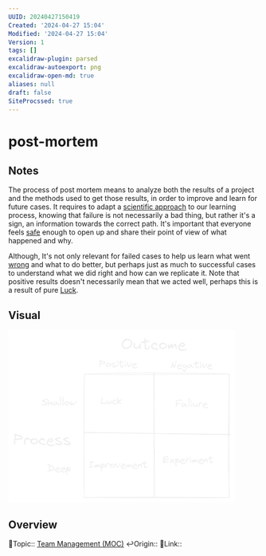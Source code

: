 ```yaml
---
UUID: 20240427150419
Created: '2024-04-27 15:04'
Modified: '2024-04-27 15:04'
Version: 1
tags: []
excalidraw-plugin: parsed
excalidraw-autoexport: png
excalidraw-open-md: true
aliases: null
draft: false
SiteProcssed: true
---
```

# post-mortem

## Notes

The process of post mortem means to analyze both the results of a project and the methods used to get those results, in order to improve and learn for future cases. It requires to adapt a [scientific approach](/notes/scientific-method.md) to our learning process, knowing that failure is not necessarily a bad thing, but rather it's a sign, an information towards the correct path. It's important that everyone feels [safe](/notes/psychological-safety.md) enough to open up and share their point of view of what happened and why.

Although, It's not only relevant for failed cases to help us learn what went [wrong](/notes/failure.md) and what to do better, but perhaps just as much to successful cases to understand what we did right and how can we replicate it. Note that positive results doesn't necessarily mean that we acted well, perhaps this is a result of pure [Luck](/notes/luck.md). 


## Visual

![post-mortem.webp](/notes/post-mortem.webp)

## Overview
🔼Topic:: [Team Management (MOC)](/mocs/team-management-moc.md)
↩️Origin::
🔗Link:: 
